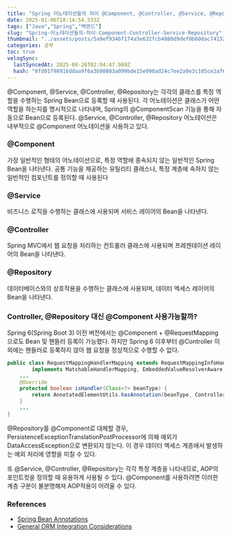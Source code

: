 ```yaml
---
title: "Spring 어노테이션들의 차이 @Component, @Controller, @Service, @Repository"
date: 2025-01-06T18:14:54.533Z
tags: ["Java","Spring","백엔드"]
slug: "Spring-어노테이션들의-차이-Component-Controller-Service-Repository"
thumbnail: "../assets/posts/5a9ef9346f174a5e632fcb4880d9def0b60dac741524b7700c5ccfb1f1ad829a.png"
categories: 공부
toc: true
velogSync:
  lastSyncedAt: 2025-08-26T02:04:47.969Z
  hash: "8fd01f98916ddaa9f6a3b90803a099bde15e090ad24c7ee2a9e3c105ce2af637"
---
```


@Component, @Service, @Controller, @Repository는 각각의 클래스를 특정 역할을 수행하는 Spring Bean으로 등록할 때 사용된다.  각 어노테이션은 클래스가 어떤 역할을 하는지를 명시적으로 나타내며, Spring의 @ComponentScan 기능을 통해 자동으로 Bean으로 등록된다. @Service, @Controller, @Repository 어노테이션은 내부적으로 @Component 어노테이션을 사용하고 있다.

### @Component

가장 일반적인 형태의 어노테이션으로, 특정 역할에 종속되지 않는 일반적인 Spring Bean을 나타낸다. 공통 기능을 제공하는 유틸리티 클래스나, 특정 계층에 속하지 않는 일반적인 컴포넌트를 정의할 때 사용된다

### @Service

비즈니스 로직을 수행하는 클래스에 사용되며 서비스 레이어의 Bean을 나타낸다.

### @Controller

Spring MVC에서 웹 요청을 처리하는 컨트롤러 클래스에 사용되며 프레젠테이션 레이어의 Bean을 나타낸다.

### @Repository

데이터베이스와의 상호작용을 수행하는 클래스에 사용되며, 데이터 엑세스 레이어의 Bean을 나타낸다.

### Controller, @Repository 대신 @Component 사용가능할까?

Spring 6(Spring Boot 3) 이전 버전에서는 @Component + @RequestMapping으로도 Bean 및 핸들러 등록이 가능했다. 하지만 Spring 6 이후부터 @Controller 이외에는 핸들러로 등록하지 않아 웹 요청을 정상적으로 수행할 수 없다. 
```java
public class RequestMappingHandlerMapping extends RequestMappingInfoHandlerMapping
		implements MatchableHandlerMapping, EmbeddedValueResolverAware {
    ...
    @Override
    protected boolean isHandler(Class<?> beanType) {
        return AnnotatedElementUtils.hasAnnotation(beanType, Controller.class); // 컨트롤러 애너테이션인지 확인
    }
    ...
}
```

@Repository를 @Component로 대체할 경우, PersistenceExceptionTranslationPostProcessor에 의해 예외가 DataAccessException으로 변환되지 않는다. 이 경우 데이터 엑세스 계층에서 발생하는 예외 처리에 영향을 미칠 수 있다.

또 @Service, @Controller, @Repository는 각각 특정 계층을 나타내므로, AOP의 포인트컷을 정의할 때 유용하게 사용될 수 있다. @Component를 사용하려면 이러한 계층 구분이 불분명해져 AOP적용이 어려울 수 있다. 

### References
- [Spring Bean Annotations](https://www.baeldung.com/spring-bean-annotations#repository)
- [General ORM Integration Considerations](https://docs.spring.io/spring-framework/reference/data-access/orm/general.html#orm-exception-translation)
